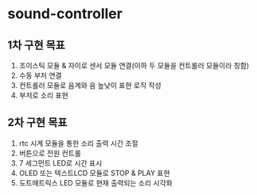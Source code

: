 # sound-controller

## 1차 구현 목표
1. 조이스틱 모듈 & 자이로 센서 모듈 연결(이하 두 모듈을 컨트롤러 모듈이라 칭함)
2. 수동 부저 연결
3. 컨트롤러 모듈로 음계와 음 높낮이 표현 로직 작성
4. 부저로 소리 표현
## 2차 구현 목표
1. rtc 시계 모듈을 통한 소리 출력 시간 조절
2. 버튼으로 전원 컨트롤
3. 7 세그먼트 LED로 시간 표시
4. OLED 또는 텍스트LCD 모듈로 STOP & PLAY 표현
5. 도트매트릭스 LED 모듈로 현재 출력되는 소리 시각화
